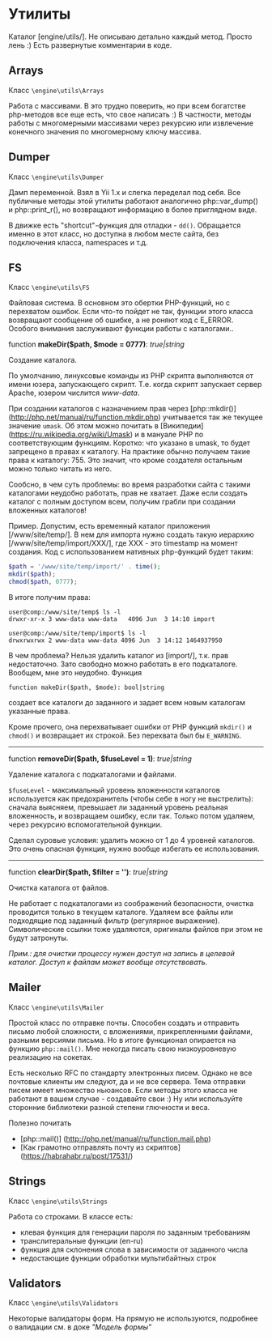 # Утилиты

Каталог [engine/utils/]. Не описываю детально каждый метод. Просто лень :) Есть развернутые комментарии в коде. 

## Arrays 

Класс `\engine\utils\Arrays`
 
Работа с массивами. В это трудно поверить, но при всем богатстве php-методов все еще есть, что свое написать :) В частности, методы работы с многомерными массивами через рекурсию или извлечение конечного значения по многомерному ключу массива. 

## Dumper

Класс `\engine\utils\Dumper`

Дамп переменной. Взял в Yii 1.x и слегка переделал под себя. Все публичные методы этой утилиты работают аналогично php::var_dump() и php::print_r(), но возвращают информацию в более приглядном виде.

В движке есть "shortcut"-функция для отладки - `dd()`. Обращается именно в этот класс, но доступна в любом месте сайта, без подключения класса, namespaces и т.д. 

## FS

Класс `\engine\utils\FS`

Файловая система. В основном это обертки PHP-функций, но с перехватом ошибок. Если что-то пойдет не так, функции этого класса возвращают сообщение об ошибке, а не роняют код с E_ERROR. Особого внимания заслуживают функции работы с каталогами..

function __makeDir($path, $mode = 0777)__: _true|string_

Создание каталога. 

По умолчанию, линуксовые команды из PHP скрипта выполняются от имени юзера, запускающего скрипт. Т.е. когда скрипт запускает сервер Apache, юзером числится *www-data*. 

При создании каталогов с назначением прав через [php::mkdir()] (http://php.net/manual/ru/function.mkdir.php) учитывается так же текущее значение `umask`. Об этом можно почитать в [Википедии] (https://ru.wikipedia.org/wiki/Umask) и в мануале PHP по соответствующим функциям. Коротко: что указано в umask, то будет запрещено в правах к каталогу. На практике обычно получаем такие права к каталогу: 755. Это значит, что кроме создателя остальным можно только читать из него.

Сообсно, в чем суть проблемы: во время разработки сайта с такими каталогами неудобно работать, прав не хватает. Даже если создать каталог с полным доступом всем, получим грабли при создании вложенных каталогов! 

Пример. Допустим, есть временный каталог приложения [/www/site/temp/]. В нем для импорта нужно создать такую иерархию [/www/site/temp/import/XXX/], где XXX - это timestamp на момент создания. Код с использованием нативных php-функций будет таким:  

```PHP
$path = '/www/site/temp/import/' . time();
mkdir($path);
chmod($path, 0777);
```

В итоге получим права:
```
user@comp:/www/site/temp$ ls -l
drwxr-xr-x 3 www-data www-data   4096 Jun  3 14:10 import

user@comp:/www/site/temp/import$ ls -l
drwxrwxrwx 2 www-data www-data 4096 Jun  3 14:12 1464937950
```

В чем проблема? Нельзя удалить каталог из [import/], т.к. прав недостаточно. Зато свободно можно работать в его подкаталоге. Вообщем, мне это неудобно. Функция 
 
```
function makeDir($path, $mode): bool|string
```

создает все каталоги до заданного и задает всем новым каталогам указанные права.

Кроме прочего, она перехватывает ошибки от PHP функций `mkdir()` и `chmod()` и возвращает их строкой. Без перехвата был бы `E_WARNING`.

---

function __removeDir($path, $fuseLevel = 1)__: _true|string_

Удаление каталога с подкаталогами и файлами.

`$fuseLevel` - максимальный уровень вложенности каталогов используется как предохранитель (чтобы себе в ногу не выстрелить): сначала выясняем, превышает ли заданный уровень реальная вложенность, и возвращаем ошибку, если так. Только потом удаляем, через рекурсию вспомогательной функции.

Сделал суровые условия: удалить можно от 1 до 4 уровней каталогов. Это очень опасная функция, нужно вообще избегать ее использования.

---

function __clearDir($path, $filter = '')__: _true|string_

Очистка каталога от файлов.

Не работает с подкаталогами из соображений безопасности, очистка проводится только в текущем каталоге. Удаляем все файлы или подходящие под заданный фильтр (регулярное выражение). Символические ссылки тоже удаляются, оригиналы файлов при этом не будут затронуты.

*Прим.: для очистки процессу нужен доступ на запись в целевой каталог. Доступ к файлам может вообще отсутствовать.*

## Mailer

Класс `\engine\utils\Mailer`

Простой класс по отправке почты. Способен создать и отправить письмо любой сложности, с вложениями, прикрепленными файлами, разными версиями письма. Но в итоге функционал опирается на функцию `php::mail()`. Мне некогда писать свою низкоуровневую реализацию на сокетах.

Есть несколько RFС по стандарту электронных писем. Однако не все почтовые клиенты им следуют, да и не все сервера. Тема отправки писем имеет множество ньюансов. Если методы этого класса не работают в вашем случае - создавайте свои :) Ну или используйте сторонние библиотеки разной степени глючности и веса.

Полезно почитать

- [php::mail()] (http://php.net/manual/ru/function.mail.php)
- [Как грамотно отправлять почту из скриптов] (https://habrahabr.ru/post/17531/)


## Strings

Класс `\engine\utils\Strings`

Работа со строками. В классе есть:

- клевая функция для генерации пароля по заданным требованиям
- транслитеральные функции (en-ru)
- функция для склонения слова в зависимости от заданного числа
- недостающие функции обработки мультибайтных строк

## Validators

Класс `\engine\utils\Validators`

Некоторые валидаторы форм. На прямую не используются, подробнее о валидации см. в доке *"Модель формы"*
